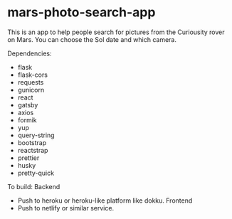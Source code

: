 # mars-photo-search-app

This is an app to help people search for pictures from the Curiousity rover on Mars. You can choose the Sol date and which camera.

Dependencies:
 - flask
 - flask-cors
 - requests
 - gunicorn
 - react
 - gatsby
 - axios
 - formik
 - yup
 - query-string
 - bootstrap
 - reactstrap
 - prettier
 - husky
 - pretty-quick

To build:
Backend
 - Push to heroku or heroku-like platform like dokku.
Frontend
 - Push to netlify or similar service.
